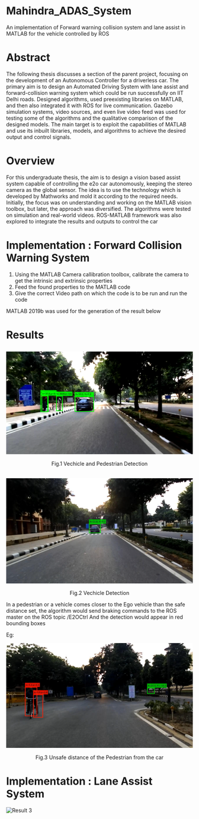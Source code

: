# Mahindra_ADAS_System
An implementation of Forward warning collision system and lane assist in MATLAB for the vehicle controlled by ROS

<b><h1>Abstract</h1></b>

The following thesis discusses a section of the parent project, focusing on the development of an Autonomous Controller for a driverless car. The primary aim is to design an Automated Driving System with lane assist and forward-collision warning system which could be run successfully on IIT Delhi roads. Designed algorithms, used preexisting libraries on MATLAB, and then also integrated it with ROS for live communication. Gazebo simulation systems, video sources, and even live video feed was used for testing some of the algorithms and the qualitative comparison of the designed models. The main target is to exploit the capabilities of MATLAB and use its inbuilt libraries, models, and algorithms to achieve the desired output and control signals.

<b><h1>Overview</h1></b>

For this undergraduate thesis, the aim is to design a vision based assist system capable of controlling the e2o car autonomously, keeping the stereo camera as the global sensor. The idea is to use the technology which is developed by Mathworks and mold it according to the required needs. Initially, the focus was on understanding and working on the MATLAB vision toolbox, but later, the approach was diversified. The algorithms were tested on simulation and real-world videos. ROS-MATLAB framework was also explored to integrate the results and outputs to control the car


<b><h1> Implementation : Forward Collision Warning System </h1></b>

1. Using the MATLAB Camera callibration toolbox, calibrate the camera to get the intrinsic and extrinsic properties 
2. Feed the found properties to the MATLAB code 
3. Give the correct Video path on which the code is to be run and run the code 
 
MATLAB 2019b was used for the generation of the result below

<h1><p align="left">Results</p></h1>

<img src="https://github.com/dhruvtalwar18/Mahindra_ADAS_System/blob/main/images_BTTPII/car_ped.png" title="Result 1">
<p align="center">Fig.1 Vechicle and Pedestrian Detection</p><br />



<img src="https://github.com/dhruvtalwar18/Mahindra_ADAS_System/blob/main/images_BTTPII/single_car.png" title="Result 2">
<p align="center">Fig.2 Vechicle Detection</p>    


In a pedestrian or a vehicle comes closer to the Ego vehicle than the safe distance set, the algorithm would send braking commands to the ROS master on the ROS topic /E2OCtrl
And the detection would appear in red bounding boxes

Eg:

<img src="https://github.com/dhruvtalwar18/Mahindra_ADAS_System/blob/main/images_BTTPII/close_ped.png" title="Result 3">
<p align="center"> Fig.3 Unsafe distance of the Pedestrian from the car</p>

<b><h1> Implementation : Lane Assist System </h1></b>
<img src="https://github.com/dhruvtalwar18/Mahindra_ADAS_System/blob/main/images_BTTPII/FCWS_GIF.gif" title="Result 3">




